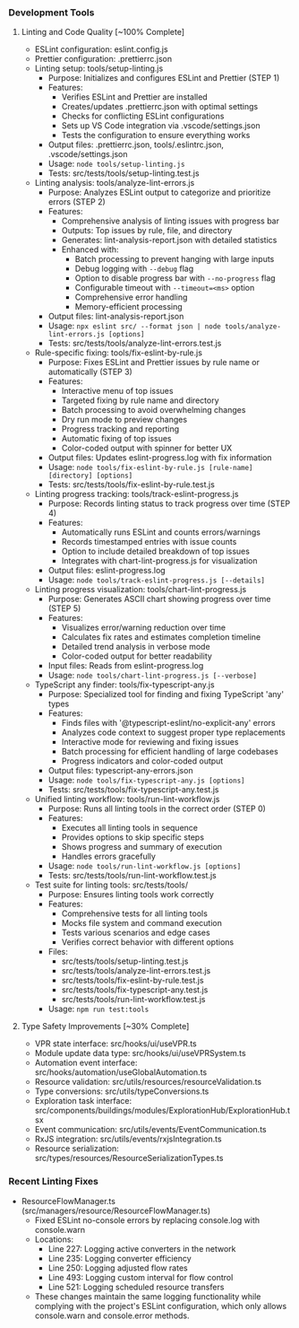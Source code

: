 ### Development Tools

1. Linting and Code Quality [~100% Complete]

   - ESLint configuration: eslint.config.js
   - Prettier configuration: .prettierrc.json
   - Linting setup: tools/setup-linting.js
     - Purpose: Initializes and configures ESLint and Prettier (STEP 1)
     - Features:
       - Verifies ESLint and Prettier are installed
       - Creates/updates .prettierrc.json with optimal settings
       - Checks for conflicting ESLint configurations
       - Sets up VS Code integration via .vscode/settings.json
       - Tests the configuration to ensure everything works
     - Output files: .prettierrc.json, tools/.eslintrc.json, .vscode/settings.json
     - Usage: `node tools/setup-linting.js`
     - Tests: src/tests/tools/setup-linting.test.js
   - Linting analysis: tools/analyze-lint-errors.js
     - Purpose: Analyzes ESLint output to categorize and prioritize errors (STEP 2)
     - Features:
       - Comprehensive analysis of linting issues with progress bar
       - Outputs: Top issues by rule, file, and directory
       - Generates: lint-analysis-report.json with detailed statistics
       - Enhanced with:
         - Batch processing to prevent hanging with large inputs
         - Debug logging with `--debug` flag
         - Option to disable progress bar with `--no-progress` flag
         - Configurable timeout with `--timeout=<ms>` option
         - Comprehensive error handling
         - Memory-efficient processing
     - Output files: lint-analysis-report.json
     - Usage: `npx eslint src/ --format json | node tools/analyze-lint-errors.js [options]`
     - Tests: src/tests/tools/analyze-lint-errors.test.js
   - Rule-specific fixing: tools/fix-eslint-by-rule.js
     - Purpose: Fixes ESLint and Prettier issues by rule name or automatically (STEP 3)
     - Features:
       - Interactive menu of top issues
       - Targeted fixing by rule name and directory
       - Batch processing to avoid overwhelming changes
       - Dry run mode to preview changes
       - Progress tracking and reporting
       - Automatic fixing of top issues
       - Color-coded output with spinner for better UX
     - Output files: Updates eslint-progress.log with fix information
     - Usage: `node tools/fix-eslint-by-rule.js [rule-name] [directory] [options]`
     - Tests: src/tests/tools/fix-eslint-by-rule.test.js
   - Linting progress tracking: tools/track-eslint-progress.js
     - Purpose: Records linting status to track progress over time (STEP 4)
     - Features:
       - Automatically runs ESLint and counts errors/warnings
       - Records timestamped entries with issue counts
       - Option to include detailed breakdown of top issues
       - Integrates with chart-lint-progress.js for visualization
     - Output files: eslint-progress.log
     - Usage: `node tools/track-eslint-progress.js [--details]`
   - Linting progress visualization: tools/chart-lint-progress.js
     - Purpose: Generates ASCII chart showing progress over time (STEP 5)
     - Features:
       - Visualizes error/warning reduction over time
       - Calculates fix rates and estimates completion timeline
       - Detailed trend analysis in verbose mode
       - Color-coded output for better readability
     - Input files: Reads from eslint-progress.log
     - Usage: `node tools/chart-lint-progress.js [--verbose]`
   - TypeScript any finder: tools/fix-typescript-any.js
     - Purpose: Specialized tool for finding and fixing TypeScript 'any' types
     - Features:
       - Finds files with '@typescript-eslint/no-explicit-any' errors
       - Analyzes code context to suggest proper type replacements
       - Interactive mode for reviewing and fixing issues
       - Batch processing for efficient handling of large codebases
       - Progress indicators and color-coded output
     - Output files: typescript-any-errors.json
     - Usage: `node tools/fix-typescript-any.js [options]`
     - Tests: src/tests/tools/fix-typescript-any.test.js
   - Unified linting workflow: tools/run-lint-workflow.js
     - Purpose: Runs all linting tools in the correct order (STEP 0)
     - Features:
       - Executes all linting tools in sequence
       - Provides options to skip specific steps
       - Shows progress and summary of execution
       - Handles errors gracefully
     - Usage: `node tools/run-lint-workflow.js [options]`
     - Tests: src/tests/tools/run-lint-workflow.test.js
   - Test suite for linting tools: src/tests/tools/
     - Purpose: Ensures linting tools work correctly
     - Features:
       - Comprehensive tests for all linting tools
       - Mocks file system and command execution
       - Tests various scenarios and edge cases
       - Verifies correct behavior with different options
     - Files:
       - src/tests/tools/setup-linting.test.js
       - src/tests/tools/analyze-lint-errors.test.js
       - src/tests/tools/fix-eslint-by-rule.test.js
       - src/tests/tools/fix-typescript-any.test.js
       - src/tests/tools/run-lint-workflow.test.js
     - Usage: `npm run test:tools`

2. Type Safety Improvements [~30% Complete]

   - VPR state interface: src/hooks/ui/useVPR.ts
   - Module update data type: src/hooks/ui/useVPRSystem.ts
   - Automation event interface: src/hooks/automation/useGlobalAutomation.ts
   - Resource validation: src/utils/resources/resourceValidation.ts
   - Type conversions: src/utils/typeConversions.ts
   - Exploration task interface: src/components/buildings/modules/ExplorationHub/ExplorationHub.tsx
   - Event communication: src/utils/events/EventCommunication.ts
   - RxJS integration: src/utils/events/rxjsIntegration.ts
   - Resource serialization: src/types/resources/ResourceSerializationTypes.ts

### Recent Linting Fixes

- ResourceFlowManager.ts (src/managers/resource/ResourceFlowManager.ts)
  - Fixed ESLint no-console errors by replacing console.log with console.warn
  - Locations:
    - Line 227: Logging active converters in the network
    - Line 235: Logging converter efficiency
    - Line 250: Logging adjusted flow rates
    - Line 493: Logging custom interval for flow control
    - Line 521: Logging scheduled resource transfers
  - These changes maintain the same logging functionality while complying with the project's ESLint configuration, which only allows console.warn and console.error methods.
